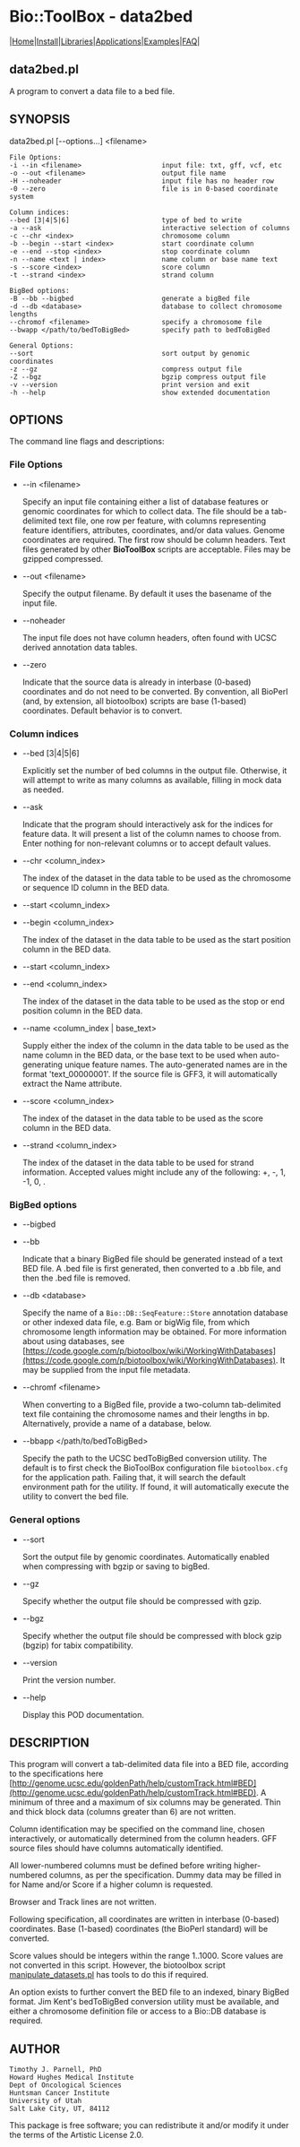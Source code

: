 # Bio::ToolBox - data2bed

|[Home](ReadMe.md)|[Install](AdvancedInstallation.md)|[Libraries](Libraries.md)|[Applications](Applications.md)|[Examples](Examples.md)|[FAQ](FAQ.md)|

## data2bed.pl

A program to convert a data file to a bed file.

## SYNOPSIS

data2bed.pl \[--options...\] &lt;filename>

    File Options:
    -i --in <filename>                    input file: txt, gff, vcf, etc
    -o --out <filename>                   output file name
    -H --noheader                         input file has no header row
    -0 --zero                             file is in 0-based coordinate system
    
    Column indices:
    --bed [3|4|5|6]                       type of bed to write
    -a --ask                              interactive selection of columns
    -c --chr <index>                      chromosome column
    -b --begin --start <index>            start coordinate column
    -e --end --stop <index>               stop coordinate column
    -n --name <text | index>              name column or base name text
    -s --score <index>                    score column
    -t --strand <index>                   strand column
    
    BigBed options:
    -B --bb --bigbed                      generate a bigBed file
    -d --db <database>                    database to collect chromosome lengths
    --chromof <filename>                  specify a chromosome file
    --bwapp </path/to/bedToBigBed>        specify path to bedToBigBed
    
    General Options:
    --sort                                sort output by genomic coordinates
    -z --gz                               compress output file
    -Z --bgz                              bgzip compress output file
    -v --version                          print version and exit
    -h --help                             show extended documentation

## OPTIONS

The command line flags and descriptions:

### File Options

- --in &lt;filename>

    Specify an input file containing either a list of database features or 
    genomic coordinates for which to collect data. The file should be a 
    tab-delimited text file, one row per feature, with columns representing 
    feature identifiers, attributes, coordinates, and/or data values. Genome 
    coordinates are required. The first row should be column headers. Text 
    files generated by other **BioToolBox** scripts are acceptable. Files may 
    be gzipped compressed.

- --out &lt;filename>

    Specify the output filename. By default it uses the basename of the input 
    file.

- --noheader

    The input file does not have column headers, often found with UCSC 
    derived annotation data tables. 

- --zero

    Indicate that the source data is already in interbase (0-based) 
    coordinates and do not need to be converted. By convention, all 
    BioPerl (and, by extension, all biotoolbox) scripts are base 
    (1-based) coordinates. Default behavior is to convert.

### Column indices

- --bed \[3|4|5|6\]

    Explicitly set the number of bed columns in the output file. Otherwise, 
    it will attempt to write as many columns as available, filling in mock 
    data as needed.

- --ask

    Indicate that the program should interactively ask for the indices for 
    feature data. It will present a list of the column 
    names to choose from. Enter nothing for non-relevant columns or to 
    accept default values.

- --chr &lt;column\_index>

    The index of the dataset in the data table to be used 
    as the chromosome or sequence ID column in the BED data.

- --start &lt;column\_index>
- --begin &lt;column\_index>

    The index of the dataset in the data table to be used 
    as the start position column in the BED data.

- --start &lt;column\_index>
- --end &lt;column\_index>

    The index of the dataset in the data table to be used 
    as the stop or end position column in the BED data.

- --name &lt;column\_index | base\_text>

    Supply either the index of the column in the data table to 
    be used as the name column in the BED data, or the base text 
    to be used when auto-generating unique feature names. The 
    auto-generated names are in the format 'text\_00000001'. 
    If the source file is GFF3, it will automatically extract the 
    Name attribute.

- --score &lt;column\_index>

    The index of the dataset in the data table to be used 
    as the score column in the BED data.

- --strand &lt;column\_index>

    The index of the dataset in the data table to be used
    for strand information. Accepted values might include
    any of the following: +, -, 1, -1, 0, .

### BigBed options

- --bigbed
- --bb

    Indicate that a binary BigBed file should be generated instead of 
    a text BED file. A .bed file is first generated, then converted to 
    a .bb file, and then the .bed file is removed.

- --db &lt;database>

    Specify the name of a `Bio::DB::SeqFeature::Store` annotation database 
    or other indexed data file, e.g. Bam or bigWig file, from which chromosome 
    length information may be obtained. For more information about using databases, 
    see [https://code.google.com/p/biotoolbox/wiki/WorkingWithDatabases](https://code.google.com/p/biotoolbox/wiki/WorkingWithDatabases). It 
    may be supplied from the input file metadata.

- --chromf &lt;filename>

    When converting to a BigBed file, provide a two-column tab-delimited 
    text file containing the chromosome names and their lengths in bp. 
    Alternatively, provide a name of a database, below.

- --bbapp &lt;/path/to/bedToBigBed>

    Specify the path to the UCSC bedToBigBed conversion utility. The 
    default is to first check the BioToolBox  configuration 
    file `biotoolbox.cfg` for the application path. Failing that, it will 
    search the default environment path for the utility. If found, it will 
    automatically execute the utility to convert the bed file.

### General options

- --sort

    Sort the output file by genomic coordinates. Automatically enabled 
    when compressing with bgzip or saving to bigBed. 

- --gz

    Specify whether the output file should be compressed with gzip.

- --bgz

    Specify whether the output file should be compressed with block gzip 
    (bgzip) for tabix compatibility.

- --version

    Print the version number.

- --help

    Display this POD documentation.

## DESCRIPTION

This program will convert a tab-delimited data file into a BED file,
according to the specifications here
[http://genome.ucsc.edu/goldenPath/help/customTrack.html#BED](http://genome.ucsc.edu/goldenPath/help/customTrack.html#BED). A minimum 
of three and a maximum of six columns may be generated. Thin and
thick block data (columns greater than 6) are not written. 

Column identification may be specified on the command line, chosen 
interactively, or automatically determined from the column headers. GFF 
source files should have columns automatically identified. 

All lower-numbered columns must be defined before writing higher-numbered 
columns, as per the specification. Dummy data may be filled in for 
Name and/or Score if a higher column is requested. 

Browser and Track lines are not written. 

Following specification, all coordinates are written in interbase
(0-based) coordinates. Base (1-based) coordinates (the BioPerl standard) 
will be converted. 

Score values should be integers within the range 1..1000. Score values 
are not converted in this script. However, the biotoolbox script 
[manipulate\_datasets.pl](https://metacpan.org/pod/manipulate_datasets.pl) has tools to do this if required.

An option exists to further convert the BED file to an indexed, binary BigBed 
format. Jim Kent's bedToBigBed conversion utility must be available, and 
either a chromosome definition file or access to a Bio::DB database is required.

## AUTHOR

    Timothy J. Parnell, PhD
    Howard Hughes Medical Institute
    Dept of Oncological Sciences
    Huntsman Cancer Institute
    University of Utah
    Salt Lake City, UT, 84112

This package is free software; you can redistribute it and/or modify
it under the terms of the Artistic License 2.0.  
